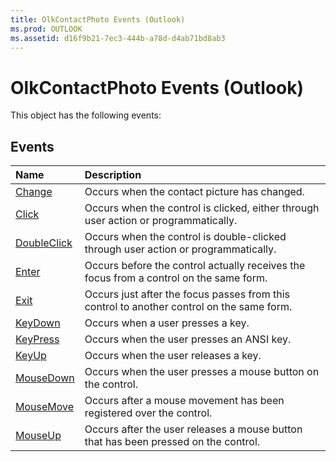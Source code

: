```yaml
---
title: OlkContactPhoto Events (Outlook)
ms.prod: OUTLOOK
ms.assetid: d16f9b21-7ec3-444b-a78d-d4ab71bd8ab3
---
```



# OlkContactPhoto Events (Outlook)
This object has the following events:

## Events



|**Name**|**Description**|
|:-----|:-----|
|[Change](olkcontactphoto-change-event-outlook.md)|Occurs when the contact picture has changed.|
|[Click](olkcontactphoto-click-event-outlook.md)|Occurs when the control is clicked, either through user action or programmatically.|
|[DoubleClick](olkcontactphoto-doubleclick-event-outlook.md)|Occurs when the control is double-clicked through user action or programmatically.|
|[Enter](olkcontactphoto-enter-event-outlook.md)|Occurs before the control actually receives the focus from a control on the same form.|
|[Exit](olkcontactphoto-exit-event-outlook.md)|Occurs just after the focus passes from this control to another control on the same form.|
|[KeyDown](olkcontactphoto-keydown-event-outlook.md)|Occurs when a user presses a key.|
|[KeyPress](olkcontactphoto-keypress-event-outlook.md)|Occurs when the user presses an ANSI key.|
|[KeyUp](olkcontactphoto-keyup-event-outlook.md)|Occurs when the user releases a key.|
|[MouseDown](olkcontactphoto-mousedown-event-outlook.md)|Occurs when the user presses a mouse button on the control.|
|[MouseMove](olkcontactphoto-mousemove-event-outlook.md)|Occurs after a mouse movement has been registered over the control.|
|[MouseUp](olkcontactphoto-mouseup-event-outlook.md)|Occurs after the user releases a mouse button that has been pressed on the control.|

